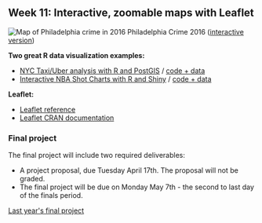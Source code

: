 ## Week 11: Interactive, zoomable maps with Leaflet

![Map of Philadelphia crime in 2016](https://github.com/MUSA-620-Spring-2018/MUSA-620-Week-11/blob/master/philly-crime-2016.png "Map of Philadelphia crime in 2016")
Philadelphia Crime 2016 ([interactive version](https://blueshift.io/philly-crime.html))


**Two great R data visualization examples:**
- [NYC Taxi/Uber analysis with R and PostGIS](http://toddwschneider.com/posts/analyzing-1-1-billion-nyc-taxi-and-uber-trips-with-a-vengeance/) / [code + data](https://github.com/toddwschneider/nyc-taxi-data)
- [Interactive NBA Shot Charts with R and Shiny](http://toddwschneider.com/posts/ballr-interactive-nba-shot-charts-with-r-and-shiny/) / [code + data](https://github.com/toddwschneider/ballr)

**Leaflet:**
- [Leaflet reference](https://rstudio.github.io/leaflet/)
- [Leaflet CRAN documentation](https://cran.r-project.org/web/packages/leaflet/leaflet.pdf)

### Final project

The final project will include two required deliverables:
- A project proposal, due Tuesday April 17th. The proposal will not be graded.
- The final project will be due on Monday May 7th - the second to last day of the finals period.

[Last year's final project](https://github.com/MUSA-620-Spring-2017/final-project)


